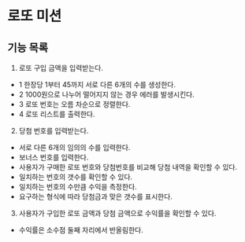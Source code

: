 # 로또 미션

## 기능 목록

 1. 로또 구입 금액을 입력받는다. </br> 
- 1 한장당 1부터 45까지 서로 다른 6개의 수를 생성한다.</br>
- 2 1000원으로 나누어 떨어지지 않는 경우 에러를 발생시킨다.</br>
- 3 로또 번호는 오름 차순으로 정렬한다. </br>
- 4 로또 리스트를 출력한다. </br>

 2. 당첨 번호를 입력받는다. </br>
- 서로 다른 6개의 임의의 수를 입력한다. </br>
- 보너스 번호를 입력한다. </br>
- 사용자가 구매한 로또 번호와 당첨번호를 비교해 당첨 내역을 확인할 수 있다. </br>
-  일치하는 번호의 갯수를 확인할 수 있다. </br>
-  일치하는 번호의 수만큼 수익을 측정한다. </br>
-  요구하는 형식에 따라 당첨금과 맞은 갯수를 표시한다. </br>
 3. 사용자가 구입한 로또 금액과 당첨 금액으로 수익률을 확인할 수 있다. </br>
-  수익률은 소수점 둘째 자리에서 반올림한다. </br> 

